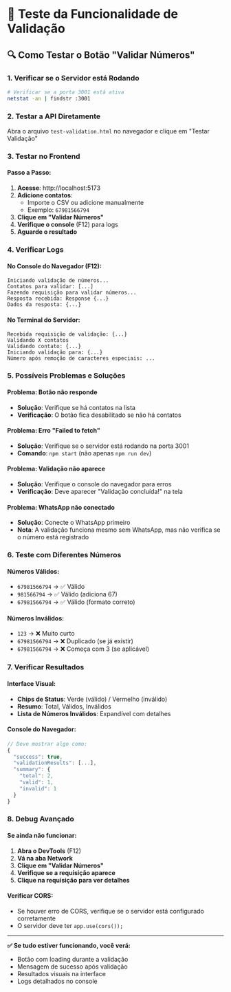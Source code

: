 # 🧪 Teste da Funcionalidade de Validação

## 🔍 Como Testar o Botão "Validar Números"

### **1. Verificar se o Servidor está Rodando**
```bash
# Verificar se a porta 3001 está ativa
netstat -an | findstr :3001
```

### **2. Testar a API Diretamente**
Abra o arquivo `test-validation.html` no navegador e clique em "Testar Validação"

### **3. Testar no Frontend**

#### **Passo a Passo:**
1. **Acesse**: http://localhost:5173
2. **Adicione contatos**:
   - Importe o CSV ou adicione manualmente
   - Exemplo: `67981566794`
3. **Clique em "Validar Números"**
4. **Verifique o console** (F12) para logs
5. **Aguarde o resultado**

### **4. Verificar Logs**

#### **No Console do Navegador (F12):**
```
Iniciando validação de números...
Contatos para validar: [...]
Fazendo requisição para validar números...
Resposta recebida: Response {...}
Dados da resposta: {...}
```

#### **No Terminal do Servidor:**
```
Recebida requisição de validação: {...}
Validando X contatos
Validando contato: {...}
Iniciando validação para: {...}
Número após remoção de caracteres especiais: ...
```

### **5. Possíveis Problemas e Soluções**

#### **Problema: Botão não responde**
- **Solução**: Verifique se há contatos na lista
- **Verificação**: O botão fica desabilitado se não há contatos

#### **Problema: Erro "Failed to fetch"**
- **Solução**: Verifique se o servidor está rodando na porta 3001
- **Comando**: `npm start` (não apenas `npm run dev`)

#### **Problema: Validação não aparece**
- **Solução**: Verifique o console do navegador para erros
- **Verificação**: Deve aparecer "Validação concluída!" na tela

#### **Problema: WhatsApp não conectado**
- **Solução**: Conecte o WhatsApp primeiro
- **Nota**: A validação funciona mesmo sem WhatsApp, mas não verifica se o número está registrado

### **6. Teste com Diferentes Números**

#### **Números Válidos:**
- `67981566794` → ✅ Válido
- `981566794` → ✅ Válido (adiciona 67)
- `67981566794` → ✅ Válido (formato correto)

#### **Números Inválidos:**
- `123` → ❌ Muito curto
- `67981566794` → ❌ Duplicado (se já existir)
- `67981566794` → ❌ Começa com 3 (se aplicável)

### **7. Verificar Resultados**

#### **Interface Visual:**
- **Chips de Status**: Verde (válido) / Vermelho (inválido)
- **Resumo**: Total, Válidos, Inválidos
- **Lista de Números Inválidos**: Expandível com detalhes

#### **Console do Navegador:**
```javascript
// Deve mostrar algo como:
{
  "success": true,
  "validationResults": [...],
  "summary": {
    "total": 2,
    "valid": 1,
    "invalid": 1
  }
}
```

### **8. Debug Avançado**

#### **Se ainda não funcionar:**
1. **Abra o DevTools** (F12)
2. **Vá na aba Network**
3. **Clique em "Validar Números"**
4. **Verifique se a requisição aparece**
5. **Clique na requisição para ver detalhes**

#### **Verificar CORS:**
- Se houver erro de CORS, verifique se o servidor está configurado corretamente
- O servidor deve ter `app.use(cors());`

---

**✅ Se tudo estiver funcionando, você verá:**
- Botão com loading durante a validação
- Mensagem de sucesso após validação
- Resultados visuais na interface
- Logs detalhados no console 